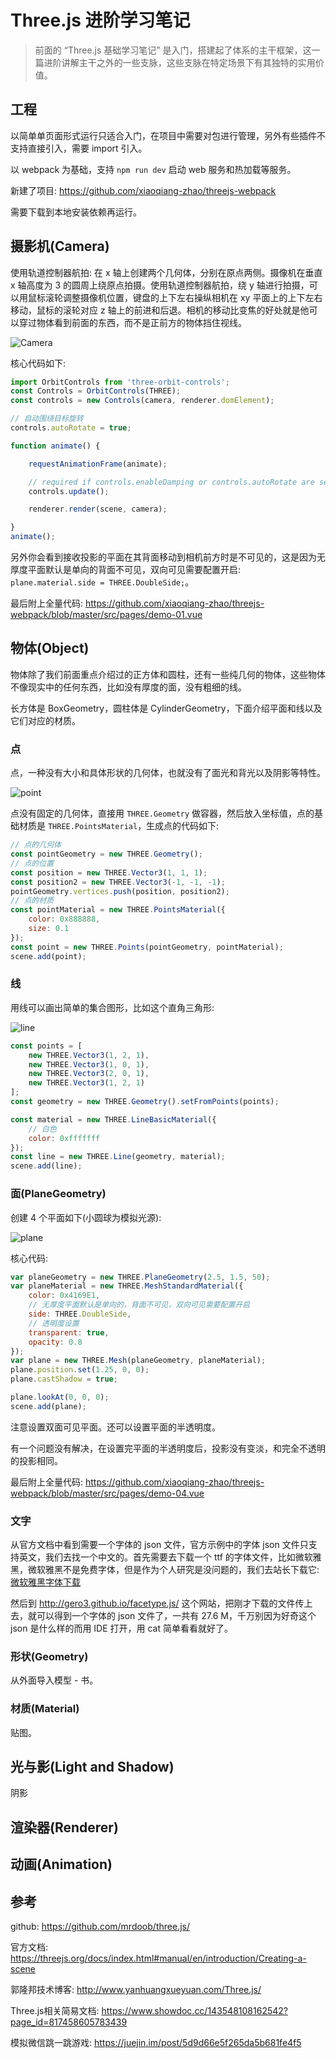 # Three.js 进阶学习笔记

> 前面的 “Three.js 基础学习笔记” 是入门，搭建起了体系的主干框架，这一篇进阶讲解主干之外的一些支脉，这些支脉在特定场景下有其独特的实用价值。

## 工程

以简单单页面形式运行只适合入门，在项目中需要对包进行管理，另外有些插件不支持直接引入，需要 import 引入。

以 webpack 为基础，支持 `npm run dev` 启动 web 服务和热加载等服务。

新建了项目: https://github.com/xiaoqiang-zhao/threejs-webpack

需要下载到本地安装依赖再运行。

## 摄影机(Camera)

使用轨道控制器航拍: 在 x 轴上创建两个几何体，分别在原点两侧。摄像机在垂直 x 轴高度为 3 的圆周上绕原点拍摄。使用轨道控制器航拍，绕 y 轴进行拍摄，可以用鼠标滚轮调整摄像机位置，键盘的上下左右操纵相机在 xy 平面上的上下左右移动，鼠标的滚轮对应 z 轴上的前进和后退。相机的移动比变焦的好处就是他可以穿过物体看到前面的东西，而不是正前方的物体挡住视线。

![Camera](/articles/threeJs-next-step/img/Camera.gif)

核心代码如下:

```js
import OrbitControls from 'three-orbit-controls';
const Controls = OrbitControls(THREE);
const controls = new Controls(camera, renderer.domElement);

// 自动围绕目标旋转
controls.autoRotate = true;

function animate() {

    requestAnimationFrame(animate);

    // required if controls.enableDamping or controls.autoRotate are set to true
    controls.update();

    renderer.render(scene, camera);

}
animate();
```

另外你会看到接收投影的平面在其背面移动到相机前方时是不可见的，这是因为无厚度平面默认是单向的背面不可见，双向可见需要配置开启: `plane.material.side = THREE.DoubleSide;`。

最后附上全量代码: https://github.com/xiaoqiang-zhao/threejs-webpack/blob/master/src/pages/demo-01.vue

## 物体(Object)

物体除了我们前面重点介绍过的正方体和圆柱，还有一些纯几何的物体，这些物体不像现实中的任何东西，比如没有厚度的面，没有粗细的线。

长方体是 BoxGeometry，圆柱体是 CylinderGeometry，下面介绍平面和线以及它们对应的材质。 

### 点

点，一种没有大小和具体形状的几何体，也就没有了面光和背光以及阴影等特性。

![point](/articles/threeJs-next-step/img/point.gif)

点没有固定的几何体，直接用 `THREE.Geometry` 做容器，然后放入坐标值，点的基础材质是 `THREE.PointsMaterial`，生成点的代码如下:

```js
// 点的几何体
const pointGeometry = new THREE.Geometry();
// 点的位置
const position = new THREE.Vector3(1, 1, 1);
const position2 = new THREE.Vector3(-1, -1, -1);
pointGeometry.vertices.push(position, position2);
// 点的材质
const pointMaterial = new THREE.PointsMaterial({
    color: 0x888888,
    size: 0.1
});
const point = new THREE.Points(pointGeometry, pointMaterial);
scene.add(point);
```

### 线

用线可以画出简单的集合图形，比如这个直角三角形:

![line](/articles/threeJs-next-step/img/line.gif)

```js
const points = [
    new THREE.Vector3(1, 2, 1),
    new THREE.Vector3(1, 0, 1),
    new THREE.Vector3(2, 0, 1),
    new THREE.Vector3(1, 2, 1)
];
const geometry = new THREE.Geometry().setFromPoints(points);

const material = new THREE.LineBasicMaterial({
    // 白色
    color: 0xfffffff
});
const line = new THREE.Line(geometry, material);
scene.add(line);
```

### 面(PlaneGeometry)

创建 4 个平面如下(小圆球为模拟光源):

![plane](/articles/threeJs-next-step/img/plane.gif)

核心代码:

```js
var planeGeometry = new THREE.PlaneGeometry(2.5, 1.5, 50);
var planeMaterial = new THREE.MeshStandardMaterial({
    color: 0x4169E1,
    // 无厚度平面默认是单向的，背面不可见，双向可见需要配置开启
    side: THREE.DoubleSide,
    // 透明度设置
    transparent: true,
    opacity: 0.8
});
var plane = new THREE.Mesh(planeGeometry, planeMaterial);
plane.position.set(1.25, 0, 0);
plane.castShadow = true;

plane.lookAt(0, 0, 0);
scene.add(plane);
```

注意设置双面可见平面。还可以设置平面的半透明度。

有一个问题没有解决，在设置完平面的半透明度后，投影没有变淡，和完全不透明的投影相同。

最后附上全量代码: https://github.com/xiaoqiang-zhao/threejs-webpack/blob/master/src/pages/demo-04.vue

### 文字

从官方文档中看到需要一个字体的 json 文件，官方示例中的字体 json 文件只支持英文，我们去找一个中文的。首先需要去下载一个 ttf 的字体文件，比如微软雅黑，微软雅黑不是免费字体，但是作为个人研究是没问题的，我们去站长下载它: [微软雅黑字体下载](http://font.chinaz.com/940144340.htm)

然后到 http://gero3.github.io/facetype.js/ 这个网站，把刚才下载的文件传上去，就可以得到一个字体的 json 文件了，一共有 27.6 M，千万别因为好奇这个 json 是什么样的而用 IDE 打开，用 cat 简单看看就好了。

### 形状(Geometry)

从外面导入模型 - 书。

### 材质(Material)

贴图。

## 光与影(Light and Shadow)

阴影

## 渲染器(Renderer)

## 动画(Animation)

## 参考

github: https://github.com/mrdoob/three.js/

官方文档: https://threejs.org/docs/index.html#manual/en/introduction/Creating-a-scene

郭隆邦技术博客: http://www.yanhuangxueyuan.com/Three.js/

Three.js相关简易文档: https://www.showdoc.cc/143548108162542?page_id=817458605783439

模拟微信跳一跳游戏: https://juejin.im/post/5d9d66e5f265da5b681fe4f5